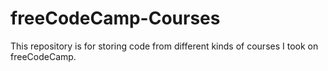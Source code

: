 # freeCodeCamp-Courses
This repository is for storing code from different kinds of courses I took on freeCodeCamp.
